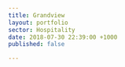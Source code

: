 ```yaml
---
title: Grandview
layout: portfolio
sector: Hospitality
date: 2018-07-30 22:39:00 +1000
published: false

---
```

